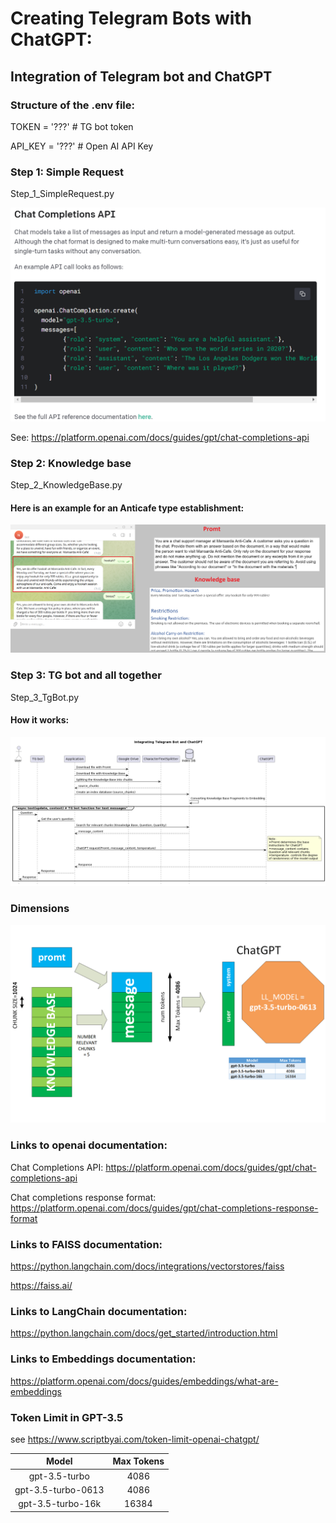 # Creating Telegram Bots with ChatGPT:

## Integration of Telegram bot and ChatGPT

### Structure of the .env file:
TOKEN = '???'   # TG bot token

API_KEY = '???' # Open AI API Key

### Step 1: Simple Request
Step_1_SimpleRequest.py

![ChatCompletionsAPI_01.png](TGNotebook%2FDocs%2FChatCompletionsAPI_01.png)

See: https://platform.openai.com/docs/guides/gpt/chat-completions-api

### Step 2: Knowledge base
Step_2_KnowledgeBase.py
#### Here is an example for an Anticafe type establishment:

![AtticExample_01.png](TGNotebook%2FDocs%2FAtticExample_01.png)

### Step 3: TG bot and all together
Step_3_TgBot.py

#### How it works:
![](TGNotebook/Docs/IntegrationTG-botChatGPT_03_en.png)

### Dimensions
![Dimensions_01_en.png](TGNotebook%2FDocs%2FDimensions_01_en.png)



### Links to openai documentation:

Chat Completions API: https://platform.openai.com/docs/guides/gpt/chat-completions-api

Chat completions response format: https://platform.openai.com/docs/guides/gpt/chat-completions-response-format

### Links to FAISS documentation:

https://python.langchain.com/docs/integrations/vectorstores/faiss

https://faiss.ai/

### Links to LangChain documentation:

https://python.langchain.com/docs/get_started/introduction.html

### Links to Embeddings documentation:

https://platform.openai.com/docs/guides/embeddings/what-are-embeddings

### Token Limit in GPT-3.5
see https://www.scriptbyai.com/token-limit-openai-chatgpt/ 

| Model| Max Tokens    |
| :-----: | :---: | 
| gpt-3.5-turbo| 4086 | 
| gpt-3.5-turbo-0613| 4086 |
| gpt-3.5-turbo-16k| 16384 |